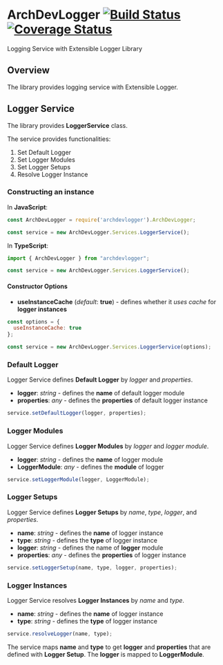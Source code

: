 # ArchDevLogger [![Build Status](https://travis-ci.org/architecode/archdevlogger.svg?branch=master)](https://travis-ci.org/architecode/archdevlogger) [![Coverage Status](https://coveralls.io/repos/github/architecode/archdevlogger/badge.svg?branch=master&bust=1)](https://coveralls.io/github/architecode/archdevlogger?branch=master)

Logging Service with Extensible Logger Library

## Overview

The library provides logging service with Extensible Logger.

## Logger Service

The library provides **LoggerService** class.

The service provides functionalities:

1. Set Default Logger
1. Set Logger Modules
1. Set Logger Setups
1. Resolve Logger Instance

### Constructing an instance

In **JavaScript**:
```javascript
const ArchDevLogger = require('archdevlogger').ArchDevLogger;

const service = new ArchDevLogger.Services.LoggerService();
```

In **TypeScript**:
```typescript
import { ArchDevLogger } from "archdevlogger";

const service = new ArchDevLogger.Services.LoggerService();
```

#### Constructor Options

+ **useInstanceCache** (_default_: **true**) - defines whether it _uses cache_ for **logger instances**

```javascript
const options = {
  useInstanceCache: true
};

const service = new ArchDevLogger.Services.LoggerService(options);
```

### Default Logger

Logger Service defines **Default Logger** by _logger_ and _properties_.

+ **logger**: _string_ - defines the **name** of default logger module
+ **properties**: _any_ - defines the **properties** of default logger instance

```javascript
service.setDefaultLogger(logger, properties);
```

### Logger Modules

Logger Service defines **Logger Modules** by _logger_ and _logger module_.

+ **logger**: _string_ - defines the **name** of logger module
+ **LoggerModule**: _any_ - defines the **module** of logger

```javascript
service.setLoggerModule(logger, LoggerModule);
```

### Logger Setups

Logger Service defines **Logger Setups** by _name_, _type_, _logger_, and _properties_.

+ **name**: _string_ - defines the **name** of logger instance
+ **type**: _string_ - defines the **type** of logger instance
+ **logger**: _string_ - defines the name of **logger** module
+ **properties**: _any_ - defines the **properties** of logger instance

```javascript
service.setLoggerSetup(name, type, logger, properties);
```

### Logger Instances

Logger Service resolves **Logger Instances** by _name_ and _type_.

+ **name**: _string_ - defines the **name** of logger instance
+ **type**: _string_ - defines the **type** of logger instance

```javascript
service.resolveLogger(name, type);
```

The service maps **name** and **type** to get **logger** and **properties** that are defined with **Logger Setup**. The **logger** is mapped to **LoggerModule**.
